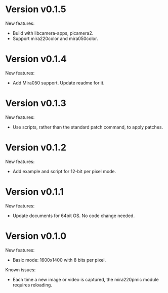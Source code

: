 # Version v0.1.5

New features:
- Build with libcamera-apps, picamera2.
- Support mira220color and mira050color.

# Version v0.1.4

New features:
- Add Mira050 support. Update readme for it.

# Version v0.1.3

New features:
- Use scripts, rather than the standard patch command, to apply patches.

# Version v0.1.2

New features:
- Add example and script for 12-bit per pixel mode.

# Version v0.1.1

New features:
- Update documents for 64bit OS. No code change needed.

# Version v0.1.0

New features:
- Basic mode: 1600x1400 with 8 bits per pixel.

Known issues:
- Each time a new image or video is captured, the mira220pmic module requires reloading.

